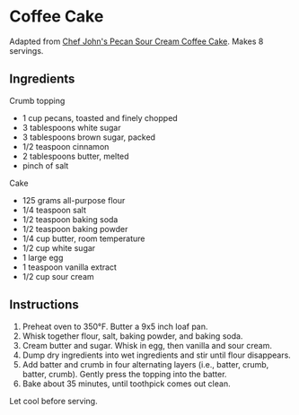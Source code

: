 # Coffee Cake

Adapted from [Chef John's Pecan Sour Cream Coffee Cake](http://foodwishes.blogspot.com/2016/04/pecan-sour-cream-coffee-cake-now-with.html). Makes 8 servings.

## Ingredients

Crumb topping
- 1 cup pecans, toasted and finely chopped
- 3 tablespoons white sugar
- 3 tablespoons brown sugar, packed
- 1/2 teaspoon cinnamon
- 2 tablespoons butter, melted
- pinch of salt

Cake
- 125 grams all-purpose flour
- 1/4 teaspoon salt
- 1/2 teaspoon baking soda
- 1/2 teaspoon baking powder
- 1/4 cup butter, room temperature
- 1/2 cup white sugar
- 1 large egg
- 1 teaspoon vanilla extract
- 1/2 cup sour cream

## Instructions

1. Preheat oven to 350°F. Butter a 9x5 inch loaf pan.
2. Whisk together flour, salt, baking powder, and baking soda.
3. Cream butter and sugar. Whisk in egg, then vanilla and sour cream.
4. Dump dry ingredients into wet ingredients and stir until flour disappears.
5. Add batter and crumb in four alternating layers (i.e., batter, crumb, batter, crumb). Gently press the topping into the batter.
6. Bake about 35 minutes, until toothpick comes out clean.

Let cool before serving.
